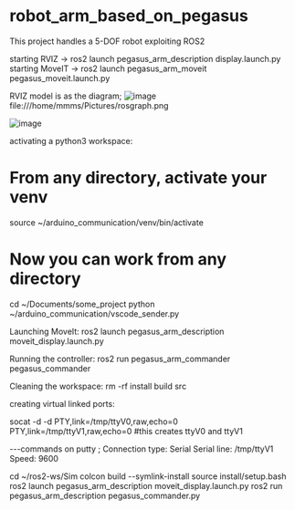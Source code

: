 # robot_arm_based_on_pegasus
This project handles a 5-DOF robot exploiting ROS2


starting RVIZ    ->  ros2 launch pegasus_arm_description display.launch.py
starting MoveIT  ->  ros2 launch pegasus_arm_moveit pegasus_moveit.launch.py

RVIZ model is as the diagram; 
![image](https://github.com/user-attachments/assets/75f51dc3-2cc1-4eb1-80a3-c336d12a35d3)
file:///home/mmms/Pictures/rosgraph.png

![image](https://github.com/user-attachments/assets/2d9f290c-c92e-4738-b07e-bbec099e564b)


activating a python3 workspace:

# From any directory, activate your venv
source ~/arduino_communication/venv/bin/activate

# Now you can work from any directory
cd ~/Documents/some_project
python ~/arduino_communication/vscode_sender.py



Launching MoveIt:
ros2 launch pegasus_arm_description moveit_display.launch.py

Running the controller:
ros2 run pegasus_arm_commander pegasus_commander

Cleaning the workspace:
rm -rf install build src

creating virtual linked ports:

socat -d -d PTY,link=/tmp/ttyV0,raw,echo=0 PTY,link=/tmp/ttyV1,raw,echo=0
 #this creates ttyV0 and ttyV1
 
 ---commands on putty ; 
	Connection type: Serial
	Serial line: /tmp/ttyV1
	Speed: 9600




cd ~/ros2-ws/Sim
colcon build --symlink-install
source install/setup.bash
ros2 launch pegasus_arm_description moveit_display.launch.py
ros2 run pegasus_arm_description pegasus_commander.py
